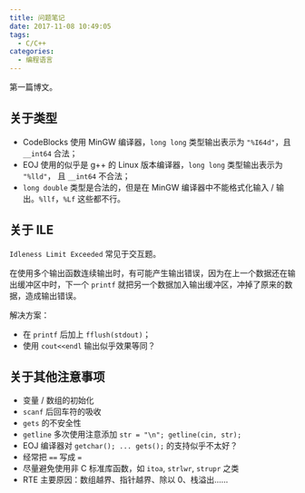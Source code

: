 ```yaml
---
title: 问题笔记
date: 2017-11-08 10:49:05
tags:
  - C/C++
categories:
  - 编程语言
---
```


第一篇博文。

<!--more-->

## 关于类型
- CodeBlocks 使用 MinGW 编译器，`long long` 类型输出表示为 `"%I64d"`，且 `__int64` 合法；
- EOJ 使用的似乎是 g++ 的 Linux 版本编译器，`long long` 类型输出表示为 `"%lld"`， 且 `__int64` 不合法；
- `long double` 类型是合法的，但是在 MinGW 编译器中不能格式化输入 / 输出。`%llf`，`%Lf` 这些都不行。

## 关于 ILE
`Idleness Limit Exceeded` 常见于交互题。

在使用多个输出函数连续输出时，有可能产生输出错误，因为在上一个数据还在输出缓冲区中时，下一个 `printf` 就把另一个数据加入输出缓冲区，冲掉了原来的数据，造成输出错误。

解决方案：
- 在 `printf` 后加上 `fflush(stdout)`；
- 使用 `cout<<endl` 输出似乎效果等同？

## 关于其他注意事项
- 变量 / 数组的初始化
- `scanf` 后回车符的吸收
- `gets` 的不安全性
- `getline` 多次使用注意添加 `str = "\n"; getline(cin, str);`
- EOJ 编译器对 `getchar(); ... gets();` 的支持似乎不太好？
- 经常把 `==` 写成 `=`
- 尽量避免使用非 C 标准库函数，如 `itoa`, `strlwr`, `strupr` 之类
- RTE 主要原因：数组越界、指针越界、除以 0、栈溢出……
